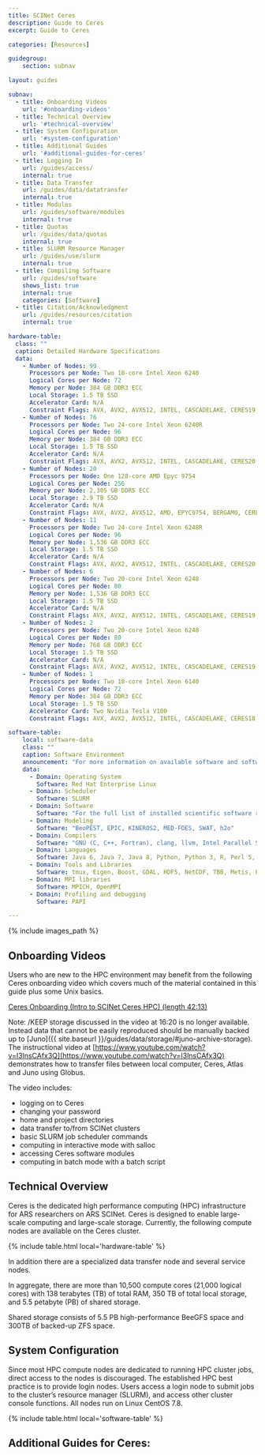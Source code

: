 ```yaml
---
title: SCINet Ceres
description: Guide to Ceres
excerpt: Guide to Ceres

categories: [Resources]

guidegroup:
    section: subnav

layout: guides

subnav:
  - title: Onboarding Videos
    url: '#onboarding-videos'
  - title: Technical Overview
    url: '#technical-overview'
  - title: System Configuration
    url: '#system-configuration'
  - title: Additional Guides
    url: '#additional-guides-for-ceres'
  - title: Logging In
    url: /guides/access/
    internal: true
  - title: Data Transfer
    url: /guides/data/datatransfer
    internal: true
  - title: Modules
    url: /guides/software/modules
    internal: true
  - title: Quotas
    url: /guides/data/quotas
    internal: true
  - title: SLURM Resource Manager
    url: /guides/use/slurm
    internal: true
  - title: Compiling Software
    url: /guides/software
    shows_list: true
    internal: true
    categories: [Software]
  - title: Citation/Acknowledgment
    url: /guides/resources/citation
    internal: true

hardware-table:
  class: ""
  caption: Detailed Hardware Specifications
  data:
    - Number of Nodes: 99
      Processors per Node: Two 18-core Intel Xeon 6240
      Logical Cores per Node: 72
      Memory per Node: 384 GB DDR3 ECC
      Local Storage: 1.5 TB SSD
      Accelerator Card: N/A
      Constraint Flags: AVX, AVX2, AVX512, INTEL, CASCADELAKE, CERES19
    - Number of Nodes: 76
      Processors per Node: Two 24-core Intel Xeon 6240R
      Logical Cores per Node: 96
      Memory per Node: 384 GB DDR3 ECC
      Local Storage: 1.5 TB SSD
      Accelerator Card: N/A
      Constraint Flags: AVX, AVX2, AVX512, INTEL, CASCADELAKE, CERES20
    - Number of Nodes: 20
      Processors per Node: One 128-core AMD Epyc 9754
      Logical Cores per Node: 256
      Memory per Node: 2,305 GB DDR5 ECC
      Local Storage: 2.9 TB SSD
      Accelerator Card: N/A
      Constraint Flags: AVX, AVX2, AVX512, AMD, EPYC9754, BERGAMO, CERES24  
    - Number of Nodes: 11
      Processors per Node: Two 24-core Intel Xeon 6248R
      Logical Cores per Node: 96
      Memory per Node: 1,536 GB DDR3 ECC
      Local Storage: 1.5 TB SSD
      Accelerator Card: N/A
      Constraint Flags: AVX, AVX2, AVX512, INTEL, CASCADELAKE, CERES20
    - Number of Nodes: 6  
      Processors per Node: Two 20-core Intel Xeon 6248
      Logical Cores per Node: 80
      Memory per Node: 1,536 GB DDR3 ECC
      Local Storage: 1.5 TB SSD
      Accelerator Card: N/A
      Constraint Flags: AVX, AVX2, AVX512, INTEL, CASCADELAKE, CERES19
    - Number of Nodes: 2  
      Processors per Node: Two 20-core Intel Xeon 6248
      Logical Cores per Node: 80
      Memory per Node: 768 GB DDR3 ECC
      Local Storage: 1.5 TB SSD
      Accelerator Card: N/A
      Constraint Flags: AVX, AVX2, AVX512, INTEL, CASCADELAKE, CERES19
    - Number of Nodes: 1  
      Processors per Node: Two 18-core Intel Xeon 6140
      Logical Cores per Node: 72
      Memory per Node: 384 GB DDR3 ECC
      Local Storage: 1.5 TB SSD
      Accelerator Card: Two Nvidia Tesla V100
      Constraint Flags: AVX, AVX2, AVX512, INTEL, CASCADELAKE, CERES18, GPU

software-table:
    local: software-data
    class: ""
    caption: Software Environment
    announcement: "For more information on available software and software installs refer to our guides on [Modules](/guides/software/modules), [Singularity Containers](/guides/software/singularity) and [Installing R, Python, and Perl Packages](/guides/software/r-perl-python)."
    data:
      - Domain: Operating System  
        Software: Red Hat Enterprise Linux
      - Domain: Scheduler
        Software: SLURM
      - Domain: Software
        Software: "For the full list of installed scientific software refer to the <a href='/guides/software/preinstalled'>Preinstalled Software List</a> page or issue the  `module spider`  command on the Ceres login node."
      - Domain: Modeling  
        Software: "BeoPEST, EPIC, KINEROS2, MED-FOES, SWAT, h2o"
      - Domain: Compilers
        Software: "GNU (C, C++, Fortran), clang, llvm, Intel Parallel Studio"
      - Domain: Languages
        Software: Java 6, Java 7, Java 8, Python, Python 3, R, Perl 5, Julia, Node
      - Domain: Tools and Libraries
        Software: tmux, Eigen, Boost, GDAL, HDF5, NetCDF, TBB, Metis, PROJ4, OpenBLAS, jemalloc
      - Domain: MPI libraries
        Software: MPICH, OpenMPI
      - Domain: Profiling and debugging
        Software: PAPI

---
```


{% include images_path %}




## Onboarding Videos
Users who are new to the HPC environment may benefit from the following Ceres onboarding video which covers much of the material contained in this guide plus some Unix basics.

[Ceres Onboarding (Intro to SCINet Ceres HPC) (length 42:13)](https://www.youtube.com/watch?v=FspDMlHaJUY)

Note: /KEEP storage discussed in the video at 16:20 is no longer available. Instead data that cannot be easily reproduced should be manually backed up to [Juno]({{ site.baseurl }}/guides/data/storage/#juno-archive-storage). The instructional video at [https://www.youtube.com/watch?v=I3lnsCAfx3Q](https://www.youtube.com/watch?v=I3lnsCAfx3Q) demonstrates how to transfer files between local computer, Ceres, Atlas and Juno using Globus.

The video includes:
- logging on to Ceres
- changing your password
- home and project directories
- data transfer to/from SCINet clusters
- basic SLURM job scheduler commands
- computing in interactive mode with salloc
- accessing Ceres software modules
- computing in batch mode with a batch script


## Technical Overview

Ceres is the dedicated high performance computing (HPC) infrastructure for ARS researchers on ARS SCINet. Ceres is designed to enable large-scale computing and large-scale storage. Currently, the following compute nodes are available on the Ceres cluster.

{% include table.html local='hardware-table' %}

In addition there are a specialized data transfer node and several service nodes.

In aggregate, there are more than 10,500 compute cores (21,000 logical cores) with 138 terabytes (TB) of total RAM, 350 TB of total local storage, and 5.5 petabyte (PB) of shared storage.

Shared storage consists of 5.5 PB high-performance BeeGFS space and 300TB of backed-up ZFS space.


## System Configuration
Since most HPC compute nodes are dedicated to running HPC cluster jobs, direct access to the nodes is discouraged. The established HPC best practice is to provide login nodes. Users access a login node to submit jobs to the cluster’s resource manager (SLURM), and access other cluster console functions. All nodes run on Linux CentOS 7.8.

{% include table.html local='software-table' %}


## Additional Guides for Ceres:
